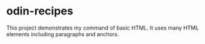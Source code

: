 # odin-recipes
This project demonstrates my command of basic HTML. It uses many HTML elements including paragraphs and anchors.